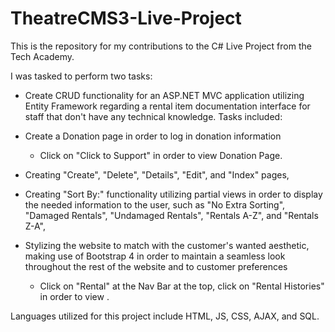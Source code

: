 # TheatreCMS3-Live-Project
This is the repository for my contributions to the C# Live Project from the Tech Academy.

I was tasked to perform two tasks:

- Create CRUD functionality for an ASP.NET MVC application utilizing Entity Framework regarding a rental item documentation interface for staff that don't have any technical knowledge. Tasks included:

 - Create a Donation page in order to log in donation information
    - Click on "Click to Support" in order to view Donation Page.

 - Creating "Create", "Delete", "Details", "Edit", and "Index" pages,
 - Creating "Sort By:" functionality utilizing partial views in order to display the needed information to the user, such as "No Extra Sorting", "Damaged Rentals", "Undamaged Rentals", "Rentals A-Z", and "Rentals Z-A",
 - Stylizing the website to match with the customer's wanted aesthetic, making use of Bootstrap 4 in order to maintain a seamless look throughout the rest of the website and to customer preferences
    - Click on "Rental" at the Nav Bar at the top, click on "Rental Histories" in order to view . 

Languages utilized for this project include HTML, JS, CSS, AJAX, and SQL.
